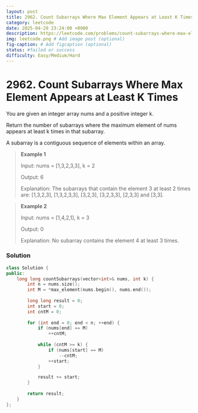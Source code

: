 ```yaml
---
layout: post
title: 2962. Count Subarrays Where Max Element Appears at Least K Times
category: leetcode
date: 2025-04-29 23:24:00 +0900
description: https://leetcode.com/problems/count-subarrays-where-max-element-appears-at-least-k-times/description/?envType=daily-question&envId=2025-04-29
img: leetcode.png # Add image post (optional)
fig-caption: # Add figcaption (optional)
status: #failed or success
difficulty: Easy/Medium/Hard
---
```


# 2962. Count Subarrays Where Max Element Appears at Least K Times

You are given an integer array nums and a positive integer k.

Return the number of subarrays where the maximum element of nums appears at least k times in that subarray.

A subarray is a contiguous sequence of elements within an array.

 

> **Example 1**
> 
> Input: nums = [1,3,2,3,3], k = 2
> 
> Output: 6
> 
> Explanation: The subarrays that contain the element 3 at least 2 times are: [1,3,2,3], [1,3,2,3,3], [3,2,3], [3,2,3,3], [2,3,3] and [3,3].

> **Example 2**
> 
> Input: nums = [1,4,2,1], k = 3
> 
> Output: 0
> 
> Explanation: No subarray contains the element 4 at least 3 times.


### Solution
```cpp
class Solution {
public:
    long long countSubarrays(vector<int>& nums, int k) {
        int n = nums.size();
        int M = *max_element(nums.begin(), nums.end());
        
        long long result = 0;
        int start = 0; 
        int cntM = 0; 
        
        for (int end = 0; end < n; ++end) {
            if (nums[end] == M) 
                ++cntM;
            
            while (cntM >= k) {
                if (nums[start] == M) 
                    --cntM;
                ++start;
            }

            result += start;
        }
        
        return result;
    }
};
```